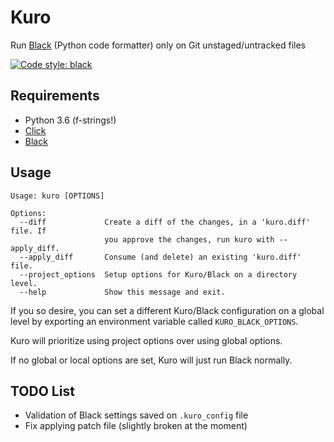 # Kuro

Run [Black](https://github.com/ambv/black) (Python code formatter) only on Git unstaged/untracked files

[![Code style: black](https://img.shields.io/badge/code%20style-black-000000.svg)](https://github.com/ambv/black)

## Requirements

* Python 3.6 (f-strings!)
* [Click](https://github.com/pallets/click)
* [Black](https://github.com/ambv/black)

## Usage

```
Usage: kuro [OPTIONS]

Options:
  --diff             Create a diff of the changes, in a 'kuro.diff' file. If
                     you approve the changes, run kuro with --apply_diff.
  --apply_diff       Consume (and delete) an existing 'kuro.diff' file.
  --project_options  Setup options for Kuro/Black on a directory level.
  --help             Show this message and exit.

```

If you so desire, you can set a different Kuro/Black configuration on a global level by exporting an environment variable called `KURO_BLACK_OPTIONS`.

Kuro will prioritize using project options over using global options.

If no global or local options are set, Kuro will just run Black normally.

## TODO List

* Validation of Black settings saved on `.kuro_config` file
* Fix applying patch file (slightly broken at the moment)
